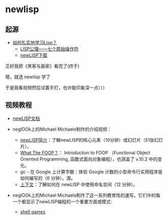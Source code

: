 # newlisp


## 起源


- [如何扎实地学习Lisp？](https://www.zhihu.com/question/23493270/answer/24749768)
    - [LISP公理——七个原始操作符](https://blog.csdn.net/chinazhangyong/article/details/78992443)
    - [newLISP下载](http://www.newlisp.org/index.cgi?Downloads)

正好我把《黑客与画家》看完了(终于)

嗯，就选 newlisp 学了

于是我看视频然后试着手打，也许能印象深一点）））

## 视频教程

- [newLISP文档](http://www.newlisp.org/index.cgi?Documentation)

- neglOOk上的Michael Michaels制作的介绍视频：
    - [newLISP简介](/Computer/code/lisp/newlisp/intro)：了解newLISP的核心元素（10分钟）或幻灯片（51张幻灯片）。
    - [What The FOOP？](/Computer/code/lisp/newlisp/foop)： Introduction to FOOP （Functional Object Oriented Programming, 函数式面向对象编程），也涵盖了 v.10.2 中的变化。
    - gc - 在 Google 上计算字数：体验 Google 计数的小型命令行实用程序是如何编写的（6 分钟）。源。
    - [上下文](/Computer/code/lisp/newlisp/context)：了解如何在 newLISP 中使用命名空间（12 分钟）。


- neglOOk上的Michael Michaels制作了这一系列教育性的速写。它们中的每一个都显示了newLISP编程的一个重要方面或模式:
    - [shell games](/Computer/code/lisp/newlisp/shell_games)